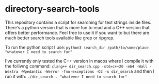 # directory-search-tools

This repository contains a script for searching for text strings inside files.
There's a python version that is more fun to read and a C++ version that offers better performance.
Feel free to use it if you want to but there are much better search tools available like grep or ripgrep.

To run the python script I use:
`python3 search_dir /path/to/some/place "whatever I need to search for"`

I've currently only tested the C++ version in macos where I compile it with the folliwng command:
`clang++ dir_search.cpp -std=c++20 -m64 -Wall -Wextra -Wpedantic -Werror -fno-exceptions -O2 -o dir_search`
and then I run it with:
`./dir_search . "whatever I need to search for"`
